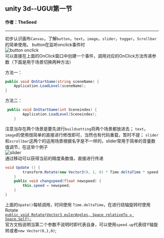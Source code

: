 ## unity 3d--UGUI第一节
#### 作者：TheSeed
---
初步认识画布`Canvas`，了解`button`，`text`，`image`，`slider`，`togger`，`Scrollbar`的简单使用。
button在监听onclick事件时</br>
![button onclick](https://github.com/Chunxiaojiu/-unity-/tree/master/pic/buttonclick.png)</br>
可以直接在上面的OnClick窗口中创建一个事件，调用对应的OnClick方法传递参数（下面是用于场景切换两种方法）

方法一：
``` c#
public void OnStartGame(string sceneName) {
    Application.LoadLevel(sceneName);
}
```

 方法二：
``` c#
 public void OnStartGame(int Sceneindex) {
        Application.LoadLevel(Sceneindex);
    }
```
注意当存在两个场景是要先进行`buildsetting`将两个场景都放进去；
`text`，`image`的使用很简单的直接进行修改即可，当然也有代码重载，暂时不提；
`slider`和`scrollbar`这两个的运用场景根据名字是不一样的，slider常用于简单的音量数值调节，在这举个例子</br>
![slider](https://github.com/Chunxiaojiu/-unity-/tree/master/pic/clipboard.png)</br>
通过移动可以获得当前的精度条数值，直接进行传递</br>
```c#
void Update () {
        transform.Rotate(new Vector3(0, 1, 0) * Time.deltaTime * speed);//Vector3.up
    }
    public void changspeed(float newspeed) {
        this.speed = newspeed;
    }
}
```
上面的`Upate()`每帧调用，时间使用 `Time.deltaTime`，在进行绕轴旋转时使用Rotate</br>
[`public void Rotate(Vector3 eulerAngles, Space relativeTo = Space.Self);`](http://docs.unity3d.com/ScriptReference/Transform.Rotate.html)</br>
官方文档说明当第二个参数不说明时即代表自身，可以使用`speed.up`代表绕Y轴旋转或者`new Vector(0,1,0)`;
